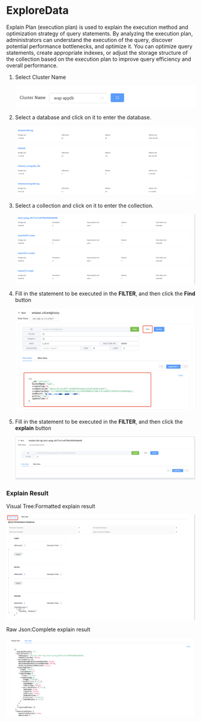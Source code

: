 # ExploreData

Explain Plan (execution plan) is used to explain the execution method and optimization strategy of query statements. By analyzing the execution plan, administrators can understand the execution of the query, discover potential performance bottlenecks, and optimize it. You can optimize query statements, create appropriate indexes, or adjust the storage structure of the collection based on the execution plan to improve query efficiency and overall performance.

1. Select Cluster Name

   ![Start Diagnose Session](../../images/whaleal-platform/10-diagnose/exc-name.png)

2. Select a database and click on it to enter the database.

   ![Start Diagnose Session](../../images/whaleal-platform/10-diagnose/database.png)

3. Select a collection and click on it to enter the collection.

   ![Start Diagnose Session](../../images/whaleal-platform/10-diagnose/collection.png)

4. Fill in the statement to be executed in the **FILTER**, and then click the **Find** button

   ![Start Diagnose Session](../../images/whaleal-platform/10-diagnose/find.png)

5. Fill in the statement to be executed in the **FILTER**, and then click the **explain** button

   ![Start Diagnose Session](../../images/whaleal-platform/10-diagnose/explain.png)

### Explain Result

Visual Tree:Formatted explain result

![Start Diagnose Session](../../images/whaleal-platform/10-diagnose/visual-tree.png)

Raw Json:Complete explain result

![Start Diagnose Session](../../images/whaleal-platform/10-diagnose/explain-resullt.png)
